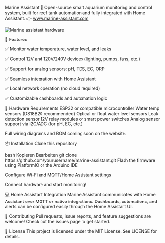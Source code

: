 Marine Assistant 🐠
Open-source smart aquarium monitoring and control system, built for reef tank automation and fully integrated with Home Assistant.
👉 www.marine-assistant.com

![Marine assistant hardware]([image-url](https://static.wixstatic.com/media/9f83e8_bde41e1b6a6445a0b7062d57c9d55f5f~mv2.png/v1/crop/x_502,y_92,w_940,h_638/fill/w_427,h_290,al_c,q_85,usm_0.66_1.00_0.01,enc_avif,quality_auto/v2%20case%20(v15~recovered)%20PCB.png))

🌟 Features

✅ Monitor water temperature, water level, and leaks

✅ Control 12V and 120V/240V devices (lighting, pumps, fans, etc.)

✅ Support for analog sensors: pH, TDS, EC, ORP

✅ Seamless integration with Home Assistant

✅ Local network operation (no cloud required)

✅ Customizable dashboards and automation logic

🔧 Hardware Requirements
ESP32 or compatible microcontroller
Water temp sensors (DS18B20 recommended)
Optical or float water level sensors
Leak detection sensor
12V relay modules or smart power switches
Analog sensor support via I2C/ADC (for pH, EC, etc.)

Full wiring diagrams and BOM coming soon on the website.

📦 Installation
Clone this repository

bash
Kopieren
Bearbeiten
git clone https://github.com/yourusername/marine-assistant.git
Flash the firmware using PlatformIO or the Arduino IDE

Configure Wi-Fi and MQTT/Home Assistant settings

Connect hardware and start monitoring!

💻 Home Assistant Integration
Marine Assistant communicates with Home Assistant over MQTT or native integrations.
Dashboards, automations, and alerts can be configured easily through the Home Assistant UI.


🤝 Contributing
Pull requests, issue reports, and feature suggestions are welcome! Check out the issues page to get started.

📜 License
This project is licensed under the MIT License. See LICENSE for details.
